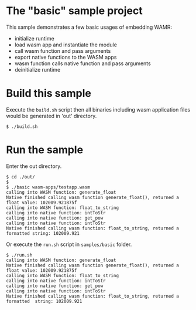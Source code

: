 

The "basic" sample project
==============

This sample demonstrates a few basic usages of embedding WAMR:
- initialize runtime
- load wasm app and instantiate the module
- call wasm function and pass arguments
- export native functions to the WASM apps
- wasm function calls native function and pass arguments
- deinitialize runtime

Build this sample
==============
Execute the ```build.sh``` script then all binaries including wasm application files would be generated in 'out' directory.

```
$ ./build.sh
```

Run the sample
==========================
Enter the out directory.
```
$ cd ./out/
$
$ ./basic wasm-apps/testapp.wasm
calling into WASM function: generate_float
Native finished calling wasm function generate_float(), returned a float value: 102009.921875f
calling into WASM function: float_to_string
calling into native function: intToStr
calling into native function: get_pow
calling into native function: intToStr
Native finished calling wasm function: float_to_string, returned a formatted string: 102009.921
```
Or execute the ```run.sh``` script in ```samples/basic``` folder.
```
$ ./run.sh
calling into WASM function: generate_float
Native finished calling wasm function generate_float(), returned a float value: 102009.921875f
calling into WASM function: float_to_string
calling into native function: intToStr
calling into native function: get_pow
calling into native function: intToStr
Native finished calling wasm function: float_to_string, returned a formatted  string: 102009.921
```




